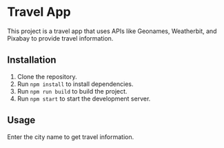 # Travel App

This project is a travel app that uses APIs like Geonames, Weatherbit, and Pixabay to provide travel information.

## Installation

1. Clone the repository.
2. Run `npm install` to install dependencies.
3. Run `npm run build` to build the project.
4. Run `npm start` to start the development server.

## Usage

Enter the city name to get travel information.
